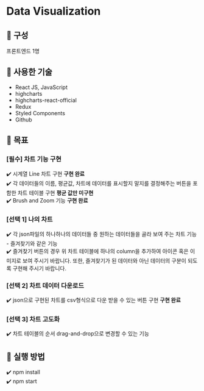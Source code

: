 # Data Visualization

## 📌 구성

프론트엔드 1명

## 📌 사용한 기술

<ul>
<li>React JS, JavaScript</li>
<li>highcharts</li>
<li>highcharts-react-official</li>
<li>Redux</li>
<li>Styled Components</li>
<li>Github</li>
</ul>

## 📌 목표

### [필수] 차트 기능 구현

✔️ 시계열 Line 차트 구현 **구현 완료** <br>
✔️ 각 데이터들의 이름, 평균값, 차트에 데이터를 표시할지 말지를 결정해주는 버튼을 포함한 차트 테이블 구현 **평균 값만 미구현** <br>
✔️ Brush and Zoom 기능 **구현 완료** <br>

### [선택 1] 나의 차트

✔️ 각 json파일의 하나하나의 데이터들 중 원하는 데이터들을 골라 보여 주는 차트 기능 - 즐겨찾기와 같은 기능<br>
✔️ 즐겨찾기 버튼의 경우 위 차트 테이블에 하나의 column을 추가하여 아이콘 혹은 이미지로 보여 주시기 바랍니다. 또한, 즐겨찾기가 된 데이터와 아닌 데이터의 구분이 되도록 구현해 주시기 바랍니다.<br>

### [선택 2] 차트 데이터 다운로드

✔️ json으로 구현된 차트를 csv형식으로 다운 받을 수 있는 버튼 구현 **구현 완료**

### [선택 3] 차트 고도화

✔️ 차트 테이블의 순서 drag-and-drop으로 변경할 수 있는 기능

## 📌 실행 방법

✔️ npm install<br>
✔️ npm start
